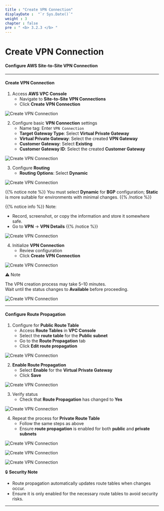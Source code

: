 ```yaml
---
title : "Create VPN Connection"
displayDate :  "`r Sys.Date()`"
weight : 3
chapter : false
pre : " <b> 3.2.3 </b> "
---
```


# Create VPN Connection

#### Configure AWS Site-to-Site VPN Connection

---

#### Create VPN Connection

1. Access **AWS VPC Console**
    - Navigate to **Site-to-Site VPN Connections**
    - Click **Create VPN Connection**

![Create VPN Connection](/FCJ_Workshop_VuNgocQuang/images/3/3-2/3-2-3/0001.png?featherlight=false&width=90pc)

2. Configure basic **VPN Connection** settings
    - Name tag: Enter `VPN Connection`
    - **Target Gateway Type**: Select **Virtual Private Gateway**
    - **Virtual Private Gateway**: Select the created **VPN Gateway**
    - **Customer Gateway**: Select **Existing**
    - **Customer Gateway ID**: Select the created **Customer Gateway**

![Create VPN Connection](/FCJ_Workshop_VuNgocQuang/images/3/3-2/3-2-3/0002.png?featherlight=false&width=90pc)

3. Configure **Routing**
    - **Routing Options**: Select **Dynamic**

![Create VPN Connection](/FCJ_Workshop_VuNgocQuang/images/3/3-2/3-2-3/0002-1.png?featherlight=false&width=90pc)

{{% notice note %}}
You must select **Dynamic** for **BGP** configuration; **Static** is more suitable for environments with minimal changes.
{{% /notice %}}

{{% notice info %}}
Note:
- Record, screenshot, or copy the information and store it somewhere safe.
- Go to **VPN** -> **VPN Details**
{{% /notice %}}

![Create VPN Connection](/FCJ_Workshop_VuNgocQuang/images/3/3-2/3-2-3/0004-1.png?featherlight=false&width=90pc)

4. Initialize **VPN Connection**
    - Review configuration
    - Click **Create VPN Connection**

![Create VPN Connection](/FCJ_Workshop_VuNgocQuang/images/3/3-2/3-2-3/0004.png?featherlight=false&width=90pc)

⚠️ Note

The VPN creation process may take 5–10 minutes.  
Wait until the status changes to **Available** before proceeding.

![Create VPN Connection](/FCJ_Workshop_VuNgocQuang/images/3/3-2/3-2-3/0005.png?featherlight=false&width=90pc)

---

#### Configure Route Propagation

1. Configure for **Public Route Table**
    - Access **Route Tables** in **VPC Console**
    - Select the **route table** for the **Public subnet**
    - Go to the **Route Propagation** tab
    - Click **Edit route propagation**

![Create VPN Connection](/FCJ_Workshop_VuNgocQuang/images/3/3-2/3-2-3/0006.png?featherlight=false&width=90pc)

2. **Enable Route Propagation**
    - Select **Enable** for the **Virtual Private Gateway**
    - Click **Save**

![Create VPN Connection](/FCJ_Workshop_VuNgocQuang/images/3/3-2/3-2-3/0007.png?featherlight=false&width=90pc)

3. Verify status
    - Check that **Route Propagation** has changed to **Yes**

![Create VPN Connection](/FCJ_Workshop_VuNgocQuang/images/3/3-2/3-2-3/0008.png?featherlight=false&width=90pc)

4. Repeat the process for **Private Route Table**
    - Follow the same steps as above
    - Ensure **route propagation** is enabled for both **public** and **private subnets**

![Create VPN Connection](/FCJ_Workshop_VuNgocQuang/images/3/3-2/3-2-3/0009.png?featherlight=false&width=90pc)

![Create VPN Connection](/FCJ_Workshop_VuNgocQuang/images/3/3-2/3-2-3/0010.png?featherlight=false&width=90pc)

![Create VPN Connection](/FCJ_Workshop_VuNgocQuang/images/3/3-2/3-2-3/0011.png?featherlight=false&width=90pc)

🔒 **Security Note**

- Route propagation automatically updates route tables when changes occur.
- Ensure it is only enabled for the necessary route tables to avoid security risks.

---
